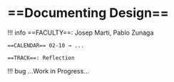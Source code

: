 # ==Documenting Design==

!!! info 
    ==FACULTY==: Josep Marti, Pablo Zunaga 

    ==CALENDAR== 02-10 → ...

    ==TRACK==: Reflection

!!! bug 
    ...Work in Progress...